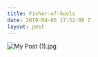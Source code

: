 ```yaml
---
title: Fisher-of-Souls
date: 2019-04-06 17:52:00 Z
layout: post
---
```


![My Post (1).jpg](/uploads/My%20Post%20(1).jpg)